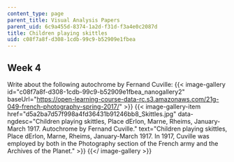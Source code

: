 ```yaml
---
content_type: page
parent_title: Visual Analysis Papers
parent_uid: 6c9a455d-8374-1a2d-f31d-f3a4e0c2087d
title: Children playing skittles
uid: c08f7a8f-d308-1cdb-99c9-b52909e1fbea
---
```


Week 4
------

Write about the following autochrome by Fernand Cuville:
{{< image-gallery id="c08f7a8f-d308-1cdb-99c9-b52909e1fbea_nanogallery2" baseUrl="https://open-learning-course-data-rc.s3.amazonaws.com/21g-049-french-photography-spring-2017/" >}}
{{< image-gallery-item href="d5a2ba7d57f998a4fd36431b91246bb8_Skittles.jpg" data-ngdesc="Children playing skittles, Place dErlon, Marne, Rheims, January-March 1917. Autochrome by Fernand Cuville." text="Children playing skittles, Place dErlon, Marne, Rheims, January-March 1917.  In 1917, Cuville was employed by both in the Photography section of the French army and the Archives of the Planet." >}}
{{</ image-gallery >}}